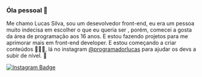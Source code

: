 ### Óla pessoal 👋

Me chamo Lucas Silva, sou um desevolvedor front-end, eu era um pessoa muito indecisa em escolher o que eu queria ser ,
porém, comecei a gosta da área de programação aos 16 anos. E estou fazendo projetos para me aprimorar mais em front-end developer.
E estou começando a criar conteúdos 👨🏻‍💻, lá no instagram [@programadorlucas](https://www.instagram.com/programadorlucas/) para ajudar 
os devs a subir de nível. 🚀



[![Instagram Badge](https://img.shields.io/badge/-@programadorlucas-8B008B?style=flat-square&labelColor=8B008B&logo=instagram&logoColor=white&link=https://twitter.com/sakshamtaneja00)](https://www.instagram.com/programadorlucas/)
